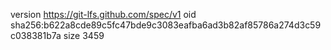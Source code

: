 version https://git-lfs.github.com/spec/v1
oid sha256:b622a8cde89c5fc47bde9c3083eafba6ad3b82af85786a274d3c59c038381b7a
size 3459
